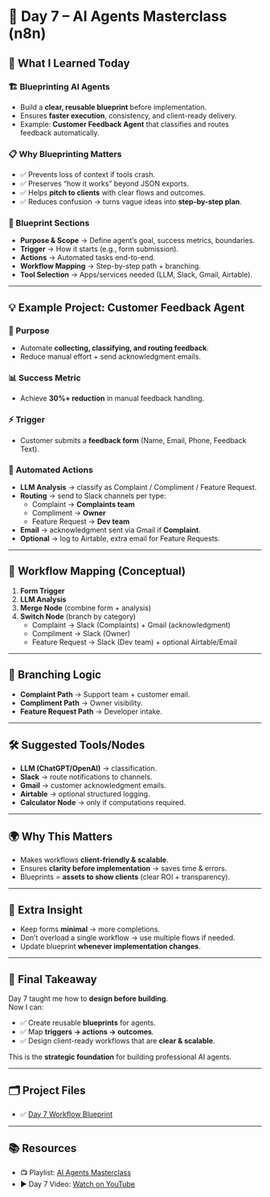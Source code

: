 # 🚀 Day 7 – AI Agents Masterclass (n8n)

## 📌 What I Learned Today

### 🏗️ Blueprinting AI Agents
- Build a **clear, reusable blueprint** before implementation.  
- Ensures **faster execution**, consistency, and client-ready delivery.  
- Example: **Customer Feedback Agent** that classifies and routes feedback automatically.

### 📋 Why Blueprinting Matters
- ✅ Prevents loss of context if tools crash.  
- ✅ Preserves “how it works” beyond JSON exports.  
- ✅ Helps **pitch to clients** with clear flows and outcomes.  
- ✅ Reduces confusion → turns vague ideas into **step-by-step plan**.  

### 🧩 Blueprint Sections
- **Purpose & Scope** → Define agent’s goal, success metrics, boundaries.  
- **Trigger** → How it starts (e.g., form submission).  
- **Actions** → Automated tasks end-to-end.  
- **Workflow Mapping** → Step-by-step path + branching.  
- **Tool Selection** → Apps/services needed (LLM, Slack, Gmail, Airtable).  

---

## 💡 Example Project: Customer Feedback Agent

### 🎯 Purpose
- Automate **collecting, classifying, and routing feedback**.  
- Reduce manual effort + send acknowledgment emails.  

### 📊 Success Metric
- Achieve **30%+ reduction** in manual feedback handling.  

### ⚡ Trigger
- Customer submits a **feedback form** (Name, Email, Phone, Feedback Text).  

### 🤖 Automated Actions
- **LLM Analysis** → classify as Complaint / Compliment / Feature Request.  
- **Routing** → send to Slack channels per type:  
  - Complaint → **Complaints team**  
  - Compliment → **Owner**  
  - Feature Request → **Dev team**  
- **Email** → acknowledgment sent via Gmail if **Complaint**.  
- **Optional** → log to Airtable, extra email for Feature Requests.  

---

## 🔀 Workflow Mapping (Conceptual)
1. **Form Trigger**  
2. **LLM Analysis**  
3. **Merge Node** (combine form + analysis)  
4. **Switch Node** (branch by category)  
   - Complaint → Slack (Complaints) + Gmail (acknowledgment)  
   - Compliment → Slack (Owner)  
   - Feature Request → Slack (Dev team) + optional Airtable/Email  

---

## 🌿 Branching Logic
- **Complaint Path** → Support team + customer email.  
- **Compliment Path** → Owner visibility.  
- **Feature Request Path** → Developer intake.  

---

## 🛠️ Suggested Tools/Nodes
- **LLM (ChatGPT/OpenAI)** → classification.  
- **Slack** → route notifications to channels.  
- **Gmail** → customer acknowledgment emails.  
- **Airtable** → optional structured logging.  
- **Calculator Node** → only if computations required.  

---

## 🌍 Why This Matters
- Makes workflows **client-friendly & scalable**.  
- Ensures **clarity before implementation** → saves time & errors.  
- Blueprints = **assets to show clients** (clear ROI + transparency).  

---

## 🚀 Extra Insight
- Keep forms **minimal** → more completions.  
- Don’t overload a single workflow → use multiple flows if needed.  
- Update blueprint **whenever implementation changes**.  

---

## 📝 Final Takeaway
Day 7 taught me how to **design before building**.  
Now I can:  
- ✅ Create reusable **blueprints** for agents.  
- ✅ Map **triggers → actions → outcomes**.  
- ✅ Design client-ready workflows that are **clear & scalable**.  

This is the **strategic foundation** for building professional AI agents.  

---

## 🗂 Project Files
- ✅ [Day 7 Workflow Blueprint](./Blueprint%20-%20Workflows.pdf)  

---

## 📚 Resources
- 📺 Playlist: [AI Agents Masterclass](https://youtube.com/playlist?list=PLwdhOAfEpxTaHqf_o0waIy-EPz0PWEvFh&si=HSsddNRfe0A2H95J)  
- ▶️ Day 7 Video: [Watch on YouTube](https://youtu.be/xxxxxxxxxxx)  







